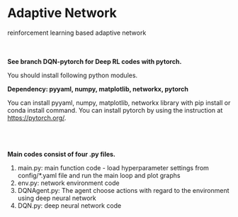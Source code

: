 # Adaptive Network

reinforcement learning based adaptive network 

<br></br>
**See branch DQN-pytorch for Deep RL codes with pytorch.**


You should install following python modules.

**Dependency: pyyaml, numpy, matplotlib, networkx, pytorch**

You can install pyyaml, numpy, matplotlib, networkx library with pip install or conda install command.
You can install pytorch by using the instruction at https://pytorch.org/.
<br></br>
<br></br>



**Main codes consist of four .py files.**
1. main.py: main function code - load hyperparameter settings from config/*.yaml file and run the main loop and plot graphs
2. env.py: network environment code
3. DQNAgent.py: The agent choose actions with regard to the environment using deep neural network
4. DQN.py: deep neural network code
